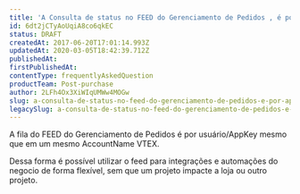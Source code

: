 ```yaml
---
title: 'A Consulta de status no FEED do Gerenciamento de Pedidos , é por AppKey ou por AccountName?'
id: 6dt2jCTyAoUqiA8co6qkEC
status: DRAFT
createdAt: 2017-06-20T17:01:14.993Z
updatedAt: 2020-03-05T18:42:39.712Z
publishedAt: 
firstPublishedAt: 
contentType: frequentlyAskedQuestion
productTeam: Post-purchase
author: 2LFh4Ox3XiWIqUMWw4MOGw
slug: a-consulta-de-status-no-feed-do-gerenciamento-de-pedidos-e-por-appkey-ou
legacySlug: a-consulta-de-status-no-feed-do-gerenciamento-de-pedidos-e-por-appkey-ou
---
```


A fila do FEED do Gerenciamento de Pedidos é por usuário/AppKey mesmo que em um mesmo AccountName VTEX.

Dessa forma é possível utilizar o feed para integrações e automações do negocio de forma flexível, sem que um projeto impacte a loja ou outro projeto.


